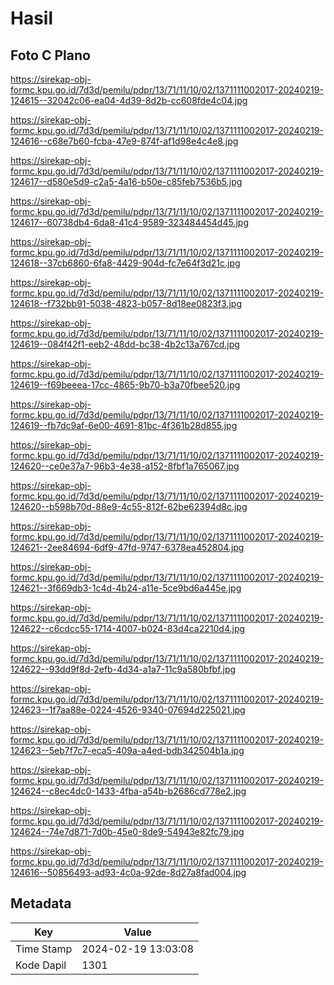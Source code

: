 # Hasil

## Foto C Plano

https://sirekap-obj-formc.kpu.go.id/7d3d/pemilu/pdpr/13/71/11/10/02/1371111002017-20240219-124615--32042c06-ea04-4d39-8d2b-cc608fde4c04.jpg

https://sirekap-obj-formc.kpu.go.id/7d3d/pemilu/pdpr/13/71/11/10/02/1371111002017-20240219-124616--c68e7b60-fcba-47e9-874f-af1d98e4c4e8.jpg

https://sirekap-obj-formc.kpu.go.id/7d3d/pemilu/pdpr/13/71/11/10/02/1371111002017-20240219-124617--d580e5d9-c2a5-4a16-b50e-c85feb7536b5.jpg

https://sirekap-obj-formc.kpu.go.id/7d3d/pemilu/pdpr/13/71/11/10/02/1371111002017-20240219-124617--60738db4-6da8-41c4-9589-323484454d45.jpg

https://sirekap-obj-formc.kpu.go.id/7d3d/pemilu/pdpr/13/71/11/10/02/1371111002017-20240219-124618--37cb6860-6fa8-4429-904d-fc7e64f3d21c.jpg

https://sirekap-obj-formc.kpu.go.id/7d3d/pemilu/pdpr/13/71/11/10/02/1371111002017-20240219-124618--f732bb91-5038-4823-b057-8d18ee0823f3.jpg

https://sirekap-obj-formc.kpu.go.id/7d3d/pemilu/pdpr/13/71/11/10/02/1371111002017-20240219-124619--084f42f1-eeb2-48dd-bc38-4b2c13a767cd.jpg

https://sirekap-obj-formc.kpu.go.id/7d3d/pemilu/pdpr/13/71/11/10/02/1371111002017-20240219-124619--f69beeea-17cc-4865-9b70-b3a70fbee520.jpg

https://sirekap-obj-formc.kpu.go.id/7d3d/pemilu/pdpr/13/71/11/10/02/1371111002017-20240219-124619--fb7dc9af-6e00-4691-81bc-4f361b28d855.jpg

https://sirekap-obj-formc.kpu.go.id/7d3d/pemilu/pdpr/13/71/11/10/02/1371111002017-20240219-124620--ce0e37a7-96b3-4e38-a152-8fbf1a765067.jpg

https://sirekap-obj-formc.kpu.go.id/7d3d/pemilu/pdpr/13/71/11/10/02/1371111002017-20240219-124620--b598b70d-88e9-4c55-812f-62be62394d8c.jpg

https://sirekap-obj-formc.kpu.go.id/7d3d/pemilu/pdpr/13/71/11/10/02/1371111002017-20240219-124621--2ee84694-6df9-47fd-9747-6378ea452804.jpg

https://sirekap-obj-formc.kpu.go.id/7d3d/pemilu/pdpr/13/71/11/10/02/1371111002017-20240219-124621--3f669db3-1c4d-4b24-a11e-5ce9bd6a445e.jpg

https://sirekap-obj-formc.kpu.go.id/7d3d/pemilu/pdpr/13/71/11/10/02/1371111002017-20240219-124622--c6cdcc55-1714-4007-b024-83d4ca2210d4.jpg

https://sirekap-obj-formc.kpu.go.id/7d3d/pemilu/pdpr/13/71/11/10/02/1371111002017-20240219-124622--93dd9f8d-2efb-4d34-a1a7-11c9a580bfbf.jpg

https://sirekap-obj-formc.kpu.go.id/7d3d/pemilu/pdpr/13/71/11/10/02/1371111002017-20240219-124623--1f7aa88e-0224-4526-9340-07694d225021.jpg

https://sirekap-obj-formc.kpu.go.id/7d3d/pemilu/pdpr/13/71/11/10/02/1371111002017-20240219-124623--5eb7f7c7-eca5-409a-a4ed-bdb342504b1a.jpg

https://sirekap-obj-formc.kpu.go.id/7d3d/pemilu/pdpr/13/71/11/10/02/1371111002017-20240219-124624--c8ec4dc0-1433-4fba-a54b-b2686cd778e2.jpg

https://sirekap-obj-formc.kpu.go.id/7d3d/pemilu/pdpr/13/71/11/10/02/1371111002017-20240219-124624--74e7d871-7d0b-45e0-8de9-54943e82fc79.jpg

https://sirekap-obj-formc.kpu.go.id/7d3d/pemilu/pdpr/13/71/11/10/02/1371111002017-20240219-124616--50856493-ad93-4c0a-92de-8d27a8fad004.jpg


## Metadata

| Key        | Value               |
| ---------- | ------------------- |
| Time Stamp | 2024-02-19 13:03:08 |
| Kode Dapil | 1301                |



